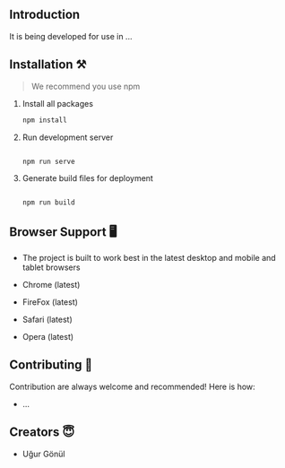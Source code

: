 ## Introduction

It is being developed for use in ...

## Installation ⚒️

> We recommend you use npm

1. Install all packages

   ```bash
   npm install
   ```

2. Run development server

   ```bash

   npm run serve
   ```

3. Generate build files for deployment

   ```bash

   npm run build
   ```

## Browser Support 🖥️

- The project is built to work best in the latest desktop and mobile and tablet browsers

- Chrome (latest)
- FireFox (latest)
- Safari (latest)
- Opera (latest)

## Contributing 🦸

Contribution are always welcome and recommended! Here is how:

- ...

## Creators 😇

- Uğur Gönül
